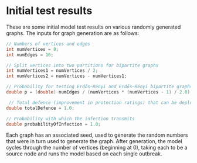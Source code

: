 # Initial test results

These are some initial model test results on various randomly generated graphs. The inputs for graph generation are as follows: 
```java
// Numbers of vertices and edges
int numVertices = 8;
int numEdges = 16;

// Split vertices into two partitions for bipartite graphs
int numVertices1 = numVertices / 2;
int numVertices2 = numVertices - numVertices1;

// Probability for testing Erdős–Rényi and Erdős–Rényi bipartite graphs
double p = (double) numEdges / (numVertices * (numVertices - 1) / 2.0);

 // Total defence (improvement in protection ratings) that can be deployed each turn
double totalDefence = 1.0;

// Probability with which the infection transmits
double probabilityOfInfection = 1.0;
```

Each graph has an associated seed, used to generate the random numbers that were in turn used to generate the graph. After generation, the model cycles through the number of vertices (beginning at 0), taking each to be a source node and runs the model based on each single outbreak.
